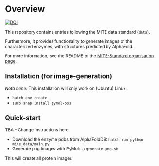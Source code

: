 # Overview

[![DOI](https://zenodo.org/badge/834042284.svg)](https://zenodo.org/doi/10.5281/zenodo.13294303)

This repository contains entries following the MITE data standard (`data`).

Furthermore, it provides functionality to generate images of the characterized enzymes, with structures predicted by AlphaFold.

For more information, see the README of the [MITE-Standard organisation page](https://github.com/mite-standard).

## Installation (for image-generation)

*Nota bene*: This installation will only work on (Ubuntu) Linux.

- `hatch env create`
- `sudo snap install pymol-oss`

## Quick-start

TBA - Change instructions here


- Download the enzyme pdbs from AlphaFoldDB: `hatch run python mite_data/main.py`
- Generate png images with PyMol: `./generate_png.sh`

This will create all protein images
